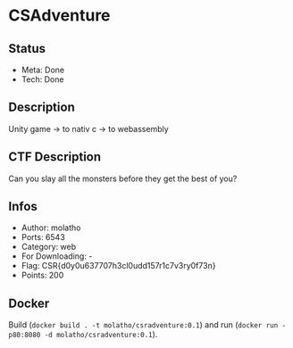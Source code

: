 CSAdventure
=========

## Status
* Meta: Done
* Tech: Done

## Description
Unity game -> to nativ c -> to webassembly

## CTF Description
Can you slay all the monsters before they get the best of you?

## Infos

* Author: molatho
* Ports: 6543
* Category: web
* For Downloading: -
* Flag: CSR{d0y0u637707h3cl0udd157r1c7v3ry0f73n}
* Points: 200

## Docker
Build (`docker build . -t molatho/csradventure:0.1`) and run (`docker run -p80:8080 -d molatho/csradventure:0.1`).
